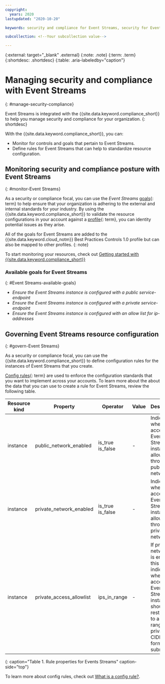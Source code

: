 ```yaml
---
copyright:
  years: 2020
lastupdated: "2020-10-20"

keywords: security and compliance for Event Streams, security for Event streams, compliance for Event Streams,

subcollection: <!--Your subcollection value-->

---
```


{:external: target="_blank" .external}
{:note: .note}
{:term: .term}
{:shortdesc: .shortdesc}
{:table: .aria-labeledby="caption"}


# Managing security and compliance with Event Streams
{: #manage-security-compliance}

<!-- Name this file `manage-scc.md` and place it in the "Enhancing security" topic group. -->

Event Streams is integrated with the {{site.data.keyword.compliance_short}} to help you manage security and compliance for your organization.
{: shortdesc}

<!--Add the following sections as your service onboards to the Security and Compliance Center. You might have only monitoring or you might also have configuration enforcement. Also, if you only have one of the options, be sure to remove the bulleted list and write the following section as a sentence.-->

With the {{site.data.keyword.compliance_short}}, you can:

* Monitor for controls and goals that pertain to Event Streams.
* Define rules for Event Streams that can help to standardize resource configuration.

## Monitoring security and compliance posture with Event Streams
{: #monitor-Event Streams}

As a security or compliance focal, you can use the *Event Streams* [goals](#x2117978){: term} to help ensure that your organization is adhering to the external and internal standards for your industry. By using the {{site.data.keyword.compliance_short}} to validate the resource configurations in your account against a [profile](#x2034950){: term}, you can identity potential issues as they arise.

All of the goals for Event Streams are added to the {{site.data.keyword.cloud_notm}} Best Practices Controls 1.0 profile but can also be mapped to other profiles.
{: note}

To start monitoring your resources, check out [Getting started with {{site.data.keyword.compliance_short}}](/docs/security-compliance?topic-security-compliance-getting-started)

### Available goals for Event Streams
{: #Event Streams-available-goals}

* *Ensure the Event Streams instance is configured with a public service-endpoint*
* *Ensure the Event Streams instance is configured with a private service-endpoint*
* *Ensure the Event Streams instance is configured with an allow list for ip-addresses*

## Governing Event Streams resource configuration
{: #govern-Event Streams}

As a security or compliance focal, you can use the {{site.data.keyword.compliance_short}} to define configuration rules for the instances of Event Streams that you create.

[Config rules](#x3084914){: term} are used to enforce the configuration standards that you want to implement across your accounts. To learn more about the about the data that you can use to create a rule for Event Streams, review the following table.

| Resource kind | Property | Operator | Value | Description |
|---------------|----------|---------------|-------|-------------|
| instance | public_network_enabled | is_true <br>is_false | - | Indicates whether access to a Event Streams instance is allowed through a public network. |
| instance | private_network_enabled | is_true <br>is_false | - | Indicates whether access to a Event Streams instance is allowed through a private network. |
| instance | private_access_allowlist | ips_in_range | - | If private networking is enabled this indicates whether access to a Event Streams instance should be restricted to a given range of private IP CIDR formatted subnets. |
{: caption="Table 1. Rule properties for Events Streams" caption-side="top"}

To learn more about config rules, check out [What is a config rule?](/docs/security-compliance?topic=security-compliance-what-is-rule).
